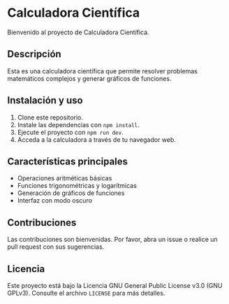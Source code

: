# Calculadora Científica
Bienvenido al proyecto de Calculadora Científica.

## Descripción
Esta es una calculadora científica que permite resolver problemas matemáticos complejos y generar gráficos de funciones.

## Instalación y uso
1. Clone este repositorio.
2. Instale las dependencias con `npm install`.
3. Ejecute el proyecto con `npm run dev`.
4. Acceda a la calculadora a través de tu navegador web.

## Características principales
- Operaciones aritméticas básicas
- Funciones trigonométricas y logarítmicas
- Generación de gráficos de funciones
- Interfaz con modo oscuro


## Contribuciones
Las contribuciones son bienvenidas. Por favor, abra un issue o realice un pull request con sus sugerencias.

## Licencia
Este proyecto está bajo la Licencia GNU General Public License v3.0 (GNU GPLv3). Consulte el archivo `LICENSE` para más detalles.

